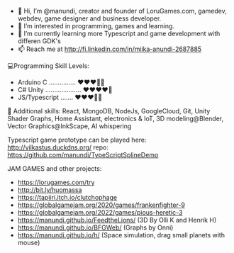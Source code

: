 - 👋 Hi, I’m @manundi, creator and founder of LoruGames.com, gamedev, webdev, game designer and business developer.
- 👀 I’m interested in programming, games and learning.
- 🌱 I’m currently learning more Typescript and game development with differen GDK's
- 📫 Reach me at http://fi.linkedin.com/in/miika-anundi-2687885


💻Programming Skill Levels:
- Arduino C ...………… ❤️❤️❤️🩶🩶 
- C# Unity ……………….. ❤️❤️❤️❤️🩶
- JS/Typescript ……. ❤️❤️❤️🩶🩶 


🚀 Additional skills: React, MongoDB, NodeJs, GoogleCloud, Git, Unity Shader Graphs, Home Assistant, electronics & IoT, 3D modeling@Blender, Vector Graphics@InkScape, AI whispering

Typescript game prototype can be played here:
http://vilkastus.duckdns.org/
repo: https://github.com/manundi/TypeScriptSplineDemo

JAM GAMES and other projects:
- https://lorugames.com/try
- http://bit.ly/huomassa 
- https://tapiiri.itch.io/clutchophage
- https://globalgamejam.org/2020/games/frankenfighter-9
- https://globalgamejam.org/2022/games/pious-heretic-3
- https://manundi.github.io/FeedtheLions/ (3D By Olli K and Henrik H)
- https://manundi.github.io/BFGWeb/ (Graphs by Onni)
- https://manundi.github.io/h/ (Space simulation, drag small planets with mouse)


